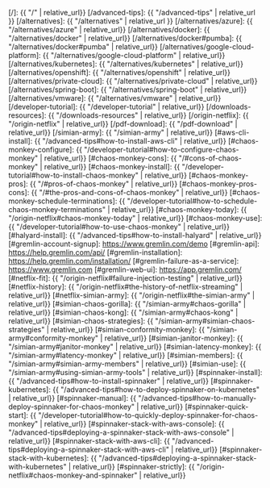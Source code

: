 [/]:                                    {{ "/" | relative_url}}
[/advanced-tips]:                       {{ "/advanced-tips" | relative_url }}
[/alternatives]:                        {{ "/alternatives" | relative_url }}
[/alternatives/azure]:                  {{ "/alternatives/azure" | relative_url}}
[/alternatives/docker]:                 {{ "/alternatives/docker" | relative_url}}
[/alternatives/docker#pumba]:           {{ "/alternatives/docker#pumba" | relative_url}}
[/alternatives/google-cloud-platform]:  {{ "/alternatives/google-cloud-platform" | relative_url}}
[/alternatives/kubernetes]:             {{ "/alternatives/kubernetes" | relative_url}}
[/alternatives/openshift]:              {{ "/alternatives/openshift" | relative_url}}
[/alternatives/private-cloud]:          {{ "/alternatives/private-cloud" | relative_url}}
[/alternatives/spring-boot]:            {{ "/alternatives/spring-boot" | relative_url}}
[/alternatives/vmware]:                 {{ "/alternatives/vmware" | relative_url}}
[/developer-tutorial]:                  {{ "/developer-tutorial" | relative_url}}
[/downloads-resources]:                 {{ "/downloads-resources" | relative_url}}
[/origin-netflix]:                      {{ "/origin-netflix" | relative_url}}
[/pdf-download]:                        {{ "/pdf-download" | relative_url}}
[/simian-army]:                         {{ "/simian-army" | relative_url}}
[#aws-cli-install]:                     {{ "/advanced-tips#how-to-install-aws-cli" | relative_url}}
[#chaos-monkey-configure]:              {{ "/developer-tutorial#how-to-configure-chaos-monkey" | relative_url}}
[#chaos-monkey-cons]:                   {{ "/#cons-of-chaos-monkey" | relative_url}}
[#chaos-monkey-install]:                {{ "/developer-tutorial#how-to-install-chaos-monkey" | relative_url}}
[#chaos-monkey-pros]:                   {{ "/#pros-of-chaos-monkey" | relative_url}}
[#chaos-monkey-pros-cons]:              {{ "/#the-pros-and-cons-of-chaos-monkey" | relative_url}}
[#chaos-monkey-schedule-terminations]:  {{ "/developer-tutorial#how-to-schedule-chaos-monkey-terminations" | relative_url}}
[#chaos-monkey-today]:                  {{ "/origin-netflix#chaos-monkey-today" | relative_url}}
[#chaos-monkey-use]:                    {{ "/developer-tutorial#how-to-use-chaos-monkey" | relative_url}}
[#halyard-install]:                     {{ "/advanced-tips#how-to-install-halyard" | relative_url}}
[#gremlin-account-signup]:              https://www.gremlin.com/demo
[#gremlin-api]:                         https://help.gremlin.com/api/
[#gremlin-installation]:                https://help.gremlin.com/installation/
[#gremlin-failure-as-a-service]:        https://www.gremlin.com
[#gremlin-web-ui]:                      https://app.gremlin.com/
[#netflix-fit]:                         {{ "/origin-netflix#failure-injection-testing" | relative_url}}
[#netflix-history]:                     {{ "/origin-netflix#the-history-of-netflix-streaming" | relative_url}}
[#netflix-simian-army]:                 {{ "/origin-netflix#the-simian-army" | relative_url}}
[#simian-chaos-gorilla]:                {{ "/simian-army#chaos-gorilla" | relative_url}}
[#simian-chaos-kong]:                   {{ "/simian-army#chaos-kong" | relative_url}}
[#simian-chaos-strategies]:             {{ "/simian-army#simian-chaos-strategies" | relative_url}}
[#simian-conformity-monkey]:            {{ "/simian-army#conformity-monkey" | relative_url}}
[#simian-janitor-monkey]:               {{ "/simian-army#janitor-monkey" | relative_url}}
[#simian-latency-monkey]:               {{ "/simian-army#latency-monkey" | relative_url}}
[#simian-members]:                      {{ "/simian-army#simian-army-members" | relative_url}}
[#simian-use]:                          {{ "/simian-army#using-simian-army-tools" | relative_url}}
[#spinnaker-install]:                   {{ "/advanced-tips#how-to-install-spinnaker" | relative_url}}
[#spinnaker-kubernetes]:                {{ "/advanced-tips#how-to-deploy-spinnaker-on-kubernetes" | relative_url}}
[#spinnaker-manual]:                    {{ "/advanced-tips#how-to-manually-deploy-spinnaker-for-chaos-monkey" | relative_url}}
[#spinnaker-quick-start]:               {{ "/developer-tutorial#how-to-quickly-deploy-spinnaker-for-chaos-monkey" | relative_url}}
[#spinnaker-stack-with-aws-console]:    {{ "/advanced-tips#deploying-a-spinnaker-stack-with-aws-console" | relative_url}}
[#spinnaker-stack-with-aws-cli]:        {{ "/advanced-tips#deploying-a-spinnaker-stack-with-aws-cli" | relative_url}}
[#spinnaker-stack-with-kubernetes]:     {{ "/advanced-tips#deploying-a-spinnaker-stack-with-kubernetes" | relative_url}}
[#spinnaker-strictly]:                  {{ "/origin-netflix#chaos-monkey-and-spinnaker" | relative_url}}